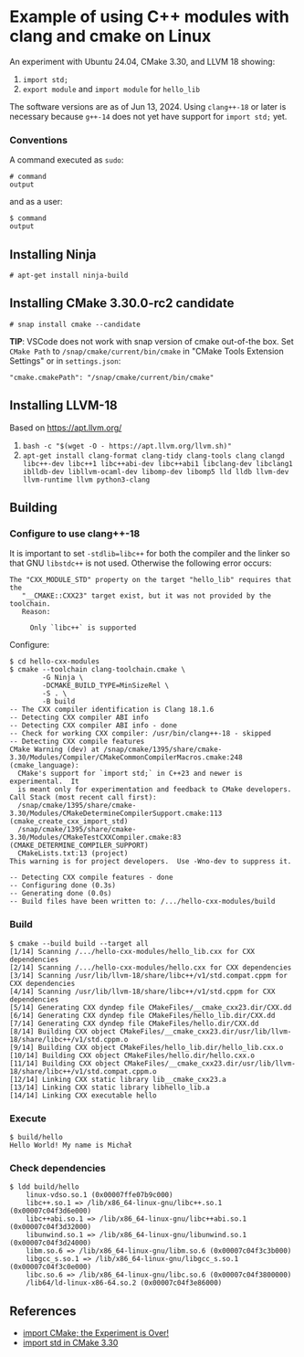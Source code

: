 # Example of using C++ modules with clang and cmake on Linux

An experiment with Ubuntu 24.04, CMake 3.30, and LLVM 18 showing:

1. `import std;`
2. `export module` and `import module` for `hello_lib`

The software versions are as of Jun 13, 2024.
Using `clang++-18` or later is necessary because `g++-14` does not yet have support for `import std;` yet.

### Conventions
A command executed as `sudo`:
```
# command
output
```
and as a user:
```
$ command
output
```


## Installing Ninja
```
# apt-get install ninja-build
```

## Installing CMake 3.30.0-rc2 candidate

```
# snap install cmake --candidate
```

**TIP**: VSCode does not work with snap version of cmake out-of-the box.
Set `CMake Path` to `/snap/cmake/current/bin/cmake` in "CMake Tools Extension Settings" or in `settings.json`:
```
"cmake.cmakePath": "/snap/cmake/current/bin/cmake"
```

## Installing LLVM-18

Based on https://apt.llvm.org/

1. `bash -c "$(wget -O - https://apt.llvm.org/llvm.sh)"`
2. `apt-get install clang-format clang-tidy clang-tools clang clangd libc++-dev libc++1 libc++abi-dev libc++abi1 libclang-dev libclang1 iblldb-dev libllvm-ocaml-dev libomp-dev libomp5 lld lldb llvm-dev llvm-runtime llvm python3-clang`

## Building

### Configure to use clang++-18

It is important to set `-stdlib=libc++` for both the compiler and the linker so that GNU `libstdc++` is not used.
Otherwise the following error occurs:
```
The "CXX_MODULE_STD" property on the target "hello_lib" requires that the
   "__CMAKE::CXX23" target exist, but it was not provided by the toolchain.
   Reason:
 
     Only `libc++` is supported
```
Configure:
```
$ cd hello-cxx-modules
$ cmake --toolchain clang-toolchain.cmake \
        -G Ninja \
        -DCMAKE_BUILD_TYPE=MinSizeRel \
        -S . \
        -B build
-- The CXX compiler identification is Clang 18.1.6
-- Detecting CXX compiler ABI info
-- Detecting CXX compiler ABI info - done
-- Check for working CXX compiler: /usr/bin/clang++-18 - skipped
-- Detecting CXX compile features
CMake Warning (dev) at /snap/cmake/1395/share/cmake-3.30/Modules/Compiler/CMakeCommonCompilerMacros.cmake:248 (cmake_language):
  CMake's support for `import std;` in C++23 and newer is experimental.  It
  is meant only for experimentation and feedback to CMake developers.
Call Stack (most recent call first):
  /snap/cmake/1395/share/cmake-3.30/Modules/CMakeDetermineCompilerSupport.cmake:113 (cmake_create_cxx_import_std)
  /snap/cmake/1395/share/cmake-3.30/Modules/CMakeTestCXXCompiler.cmake:83 (CMAKE_DETERMINE_COMPILER_SUPPORT)
  CMakeLists.txt:13 (project)
This warning is for project developers.  Use -Wno-dev to suppress it.

-- Detecting CXX compile features - done
-- Configuring done (0.3s)
-- Generating done (0.0s)
-- Build files have been written to: /.../hello-cxx-modules/build
```

### Build
```
$ cmake --build build --target all
[1/14] Scanning /.../hello-cxx-modules/hello_lib.cxx for CXX dependencies
[2/14] Scanning /.../hello-cxx-modules/hello.cxx for CXX dependencies
[3/14] Scanning /usr/lib/llvm-18/share/libc++/v1/std.compat.cppm for CXX dependencies
[4/14] Scanning /usr/lib/llvm-18/share/libc++/v1/std.cppm for CXX dependencies
[5/14] Generating CXX dyndep file CMakeFiles/__cmake_cxx23.dir/CXX.dd
[6/14] Generating CXX dyndep file CMakeFiles/hello_lib.dir/CXX.dd
[7/14] Generating CXX dyndep file CMakeFiles/hello.dir/CXX.dd
[8/14] Building CXX object CMakeFiles/__cmake_cxx23.dir/usr/lib/llvm-18/share/libc++/v1/std.cppm.o
[9/14] Building CXX object CMakeFiles/hello_lib.dir/hello_lib.cxx.o
[10/14] Building CXX object CMakeFiles/hello.dir/hello.cxx.o
[11/14] Building CXX object CMakeFiles/__cmake_cxx23.dir/usr/lib/llvm-18/share/libc++/v1/std.compat.cppm.o
[12/14] Linking CXX static library lib__cmake_cxx23.a
[13/14] Linking CXX static library libhello_lib.a
[14/14] Linking CXX executable hello
```

### Execute
```
$ build/hello 
Hello World! My name is Michał
```

### Check dependencies

```
$ ldd build/hello
	linux-vdso.so.1 (0x00007ffe07b9c000)
	libc++.so.1 => /lib/x86_64-linux-gnu/libc++.so.1 (0x00007c04f3d6e000)
	libc++abi.so.1 => /lib/x86_64-linux-gnu/libc++abi.so.1 (0x00007c04f3d32000)
	libunwind.so.1 => /lib/x86_64-linux-gnu/libunwind.so.1 (0x00007c04f3d24000)
	libm.so.6 => /lib/x86_64-linux-gnu/libm.so.6 (0x00007c04f3c3b000)
	libgcc_s.so.1 => /lib/x86_64-linux-gnu/libgcc_s.so.1 (0x00007c04f3c0e000)
	libc.so.6 => /lib/x86_64-linux-gnu/libc.so.6 (0x00007c04f3800000)
	/lib64/ld-linux-x86-64.so.2 (0x00007c04f3e86000)
```

## References

* [import CMake; the Experiment is Over!](https://www.kitware.com/import-cmake-the-experiment-is-over/)
* [import std in CMake 3.30](https://www.kitware.com/import-std-in-cmake-3-30/)
